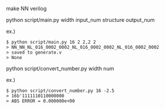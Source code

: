 make NN verilog


python script/main.py width input_num structure output_num

ex.)
```
$ python script/main.py 16 2 2,2 2
> NN_NN_NL_016_0002_0002_NL_016_0002_0002_NL_016_0002_0002
> saved to generate.v
> None
```

python script/convert_number.py width num

ex.)
```
$ python script/convert_number.py 16 -2.5
> 16b'1111110110000000
> ABS ERROR = 0.000000e+00
```

